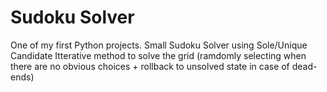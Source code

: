 # Sudoku Solver
One of my first Python projects. Small Sudoku Solver using Sole/Unique Candidate Itterative method to solve the grid (ramdomly selecting when there are no obvious choices + rollback to unsolved state in case of dead-ends)
